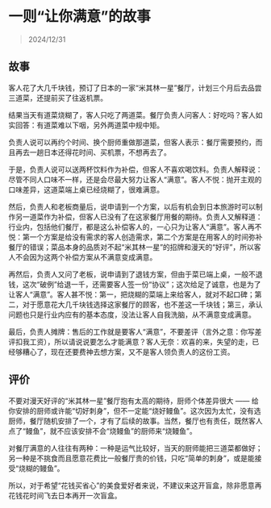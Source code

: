 # 一则“让你满意”的故事

> 2024/12/31

## 故事

客人花了大几千块钱，预订了日本的一家“米其林一星”餐厅，计划三个月后去品尝三道菜，还提前买了往返机票。

结果当天有道菜烧糊了，客人只吃了两道菜。餐厅负责人问客人：好吃吗？客人如实回答：有道菜难以下咽，另外两道菜中规中矩。

负责人说可以再约个时间、换个厨师重做那道菜，但客人表示：餐厅需要预约，而且再去一趟日本还得花时间、买机票，不想再去了。

于是，负责人说可以送两杯饮料作为补偿，但客人不喜欢喝饮料。负责人解释说：尽管不同人口味不一样，还是会尽最大努力让客人“满意”。客人不悦：抛开主观的口味差异，这道菜端上桌已经烧糊了，很难满意。

然后，负责人和老板商量后，说申请到一个方案，以后有机会到日本旅游时可以制作另一道菜作为补偿，但客人已没有了在这家餐厅用餐的期待。负责人又解释道：行业内，包括他们餐厅，都是这么补偿客人的，一心只为让客人“满意”。客人再不悦：第一个方案是给没有需求的客人创造需求，第二个方案是在用客人的时间弥补餐厅的错误；菜品本身的品质对不起“米其林一星”的招牌和漫天的“好评”，所以客人不会因为这两个补偿方案从不满意变成满意。

再然后，负责人又问了老板，说申请到了退钱方案，但由于菜已端上桌，一般不退钱，这次“破例”给退一千，还需要客人签一份“协议”；这次给足了诚意，也是为了让客人“满意”。客人甚不悦：第一，把烧糊的菜端上来给客人，就对不起口碑；第二，对于愿意花大几千块钱选择这家餐厅的顾客，也不差这一千块钱；第三，承认问题也只是行业内应有的基本态度，没法让客人自我洗脑，从不满意变成满意。

最后，负责人摊牌：售后的工作就是要客人“满意”，不要差评（言外之意：你写差评扣我工资），所以请说说要怎么才能满意？客人无奈：欢喜的来，失望的走，已经够糟心了，现在还要费神去想方案，又不是客人领负责人的这份工资。

## 评价

不要对漫天好评的“米其林一星”餐厅抱有太高的期待，厨师个体差异很大 —— 给你安排的厨师或许能“切好刺身”，但不一定能“烧好鳗鱼”。这次因为太忙，没有选厨师，餐厅随机安排了一个，才有了后续的故事。当然，餐厅也有责任，既然客人点了“鳗鱼”，就不应该安排不会“烧鳗鱼”的厨师来“烧鳗鱼”。

对餐厅满意的人往往有两种：一种是运气比较好，当天的厨师能把三道菜都做好；另一种是不挑食而且愿意花费比一般餐厅贵的价钱，只吃“简单的刺身”，或是能接受“烧糊的鳗鱼”。

所以，对于希望“花钱买省心”的美食爱好者来说，不建议来这开盲盒，除非愿意再花钱花时间飞去日本再开一次盲盒。